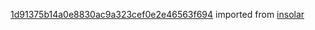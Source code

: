 [1d91375b14a0e8830ac9a323cef0e2e46563f694](https://github.com/insolar/insolar/commit/1d91375b14a0e8830ac9a323cef0e2e46563f694) imported from [insolar](https://github.com/insolar/insolar)

